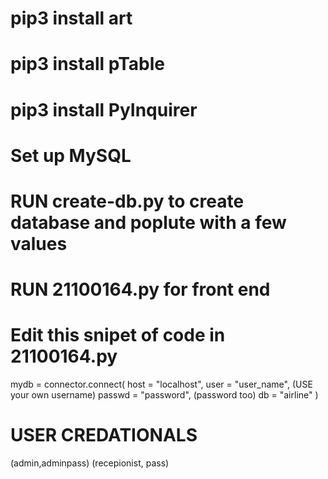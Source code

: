 # pip3 install art
# pip3 install pTable
# pip3 install PyInquirer
# Set up MySQL
# RUN create-db.py to create database and poplute with a few values
# RUN 21100164.py for front end
# Edit this snipet of code in 21100164.py 
mydb = connector.connect(
    host = "localhost",
    user = "user_name", (USE your own username)
    passwd = "password", (password too)
    db = "airline"
)

# USER CREDATIONALS
(admin,adminpass)
(recepionist, pass)
